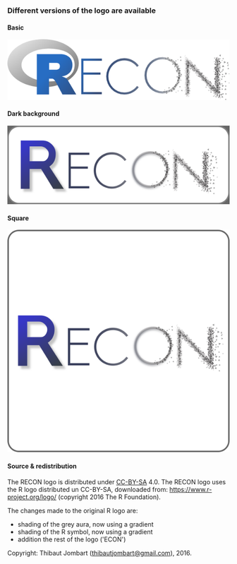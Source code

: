 
### Different versions of the logo are available

#### Basic
![basic logo](png/logo-w600px.png)

#### Dark background
![dark background logo](png/logo-darkbg-w600px.png)

#### Square
![square logo](png/logo-square-w600px.png)




#### Source & redistribution
The RECON logo is distributed under [CC-BY-SA](https://creativecommons.org/licenses/by-sa/4.0/) 4.0. The RECON logo uses the R logo distributed un CC-BY-SA, downloaded from: https://www.r-project.org/logo/ (copyright 2016 The R Foundation).

The changes made to the original R logo are:
* shading of the grey aura, now using a gradient
* shading of the R symbol, now using a gradient
* addition the rest of the logo ('ECON')


Copyright: Thibaut Jombart (thibautjombart@gmail.com), 2016.